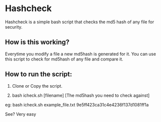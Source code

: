 # Hashcheck

Hashcheck is a simple bash script that checks the md5 hash of any file for security.

## How is this working?
Everytime you modify a file a new md5hash is generated for it.
You can use this script to check for md5hash of any file and compare it.

## How to run the script:

1. Clone or Copy the script.

2. bash icheck.sh [filename] [The md5hash you need to check against]

eg: 
bash icheck.sh example_file.txt 9e5ff423ca31c4e4236f137d1081ff1a

See? Very easy
